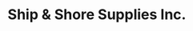 ---
title: "Ship & Shore Supplies Inc."
url: /dauphin-island/ship-and-shore-supplies-inc/
shop: convenience
---